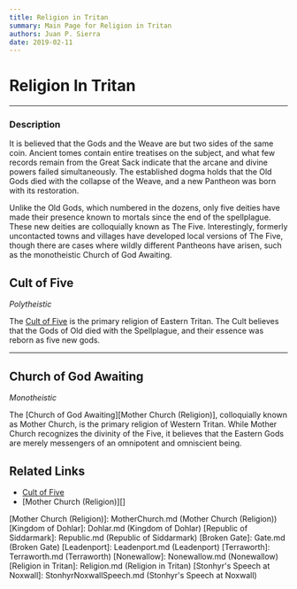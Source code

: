 ```yaml
---
title: Religion in Tritan
summary: Main Page for Religion in Tritan
authors: Juan P. Sierra
date: 2019-02-11
---
```


# Religion In Tritan

-----


### Description

It is believed that the Gods and the Weave are but two sides of the same coin. Ancient tomes contain entire treatises on the subject, and what few records remain from the Great Sack indicate that the arcane and divine powers failed simultaneously. The established dogma holds that the Old Gods died with the collapse of the Weave, and a new Pantheon was born with its restoration.

Unlike the Old Gods, which numbered in the dozens, only five deities have made their presence known to mortals since the end of the spellplague. These new deities are colloquially known as The Five. Interestingly, formerly uncontacted towns and villages have developed local versions of The Five, though there are cases where wildly different Pantheons have arisen, such as the monotheistic Church of God Awaiting.


## Cult of Five

*Polytheistic*

The [Cult of Five][Cult of Five] is the primary religion of Eastern Tritan. The Cult believes that the Gods of Old died with the Spellplague, and their essence was reborn as five new gods.

---

## Church of God Awaiting

*Monotheistic*

The [Church of God Awaiting][Mother Church (Religion)], colloquially known as Mother Church, is the primary religion of Western Tritan. While Mother Church recognizes the divinity of the Five, it believes that the Eastern Gods are merely messengers of an omnipotent and omniscient being.



## Related Links

- [Cult of Five][]
- [Mother Church (Religion)][]

[Alchemist's Journal]: AlchemistJournal.md (Alchemist's Journal)
[Tritanian Calendar]: Calendar.md (Tritanian Calendar)
[Gnolls]: Gnolls.md (Gnolls)
[Book of Prophesy]: Prophesy.md (Book of Prophesy)
[Timeline]: Timeline.md (Timeline)
[Azoth the Wise]: Azoth.md (Azoth the Wise)
[Baltatrax the Ravager]: Baltatrax.md (Baltatrax the Ravager)
[Faelix]: Faelix.md (Faelix)
[Greghor Stonhyr]: GreghorStonhyr.md (Greghor Stonhyr)
[Lyhl Habborhlyn]: Lyhl_Habborlyn.md (Lyhl Habborhlyn)
[Blackpoint]: Blackpoint.md (Blackpoint)
[Cantfall]: Cantfall.md (Cantfall)
[Noxwall]: Noxwall.md (Noxwall)
[Siddar City]: SiddarCity.md (Siddar City)
[Act 0 - The Alchemist's Tomb]: CampaignLog_0.md (Act 0 - The Alchemist's Tomb)
[Act 1 - The Ravenous Horde]: CampaignLog_1.md (Act 1 - The Ravenous Horde)
[Cult of Five]: CultOfFive.md (Cult of Five)
[Gahrdynyr Trade House]: GahrdynyrTradeHouse.md (Gahrdynyr Trade House)
[Republic Expeditionary Forces]: REF.md (Republic Expeditionary Forces)
[Mother Church (Religion)]: MotherChurch.md (Mother Church (Religion))
[Kingdom of Dohlar]: Dohlar.md (Kingdom of Dohlar)
[Republic of Siddarmark]: Republic.md (Republic of Siddarmark)
[Broken Gate]: Gate.md (Broken Gate)
[Leadenport]: Leadenport.md (Leadenport)
[Terraworth]: Terraworth.md (Terraworth)
[Nonewallow]: Nonewallow.md (Nonewallow)
[Religion in Tritan]: Religion.md (Religion in Tritan)
[Stonhyr's Speech at Noxwall]: StonhyrNoxwallSpeech.md (Stonhyr's Speech at Noxwall)